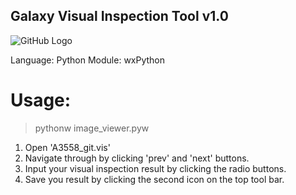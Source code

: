 ## Galaxy Visual Inspection Tool v1.0

![GitHub Logo](/vis_ins.png)

Language: Python
Module: wxPython

# Usage:

> pythonw image_viewer.pyw

1. Open 'A3558_git.vis' 
2. Navigate through by clicking 'prev' and 'next' buttons.
3. Input your visual inspection result by clicking the radio buttons.
4. Save you result by clicking the second icon on the top tool bar.
